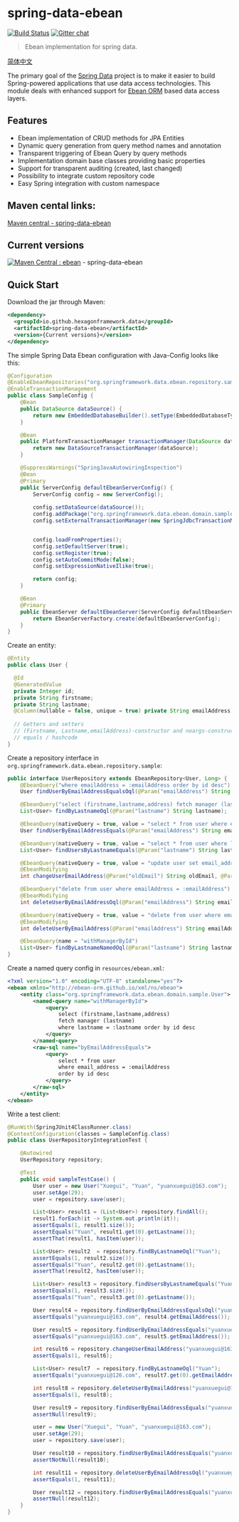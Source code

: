 # spring-data-ebean
[![Build Status](https://travis-ci.org/hexagonframework/spring-data-ebean.svg?branch=master)](https://travis-ci.org/hexagonframework/spring-data-ebean) [![Gitter chat](https://badges.gitter.im/hexagonframework/spring-data-ebean/gitter.png)](https://gitter.im/hexagonframework/spring-data-ebean)
> Ebean implementation for spring data.

[简体中文](README_zh.md)

The primary goal of the [Spring Data](http://projects.spring.io/spring-data) project is to make it easier to build Spring-powered applications that use data access technologies. This module deals with enhanced support for [Ebean ORM](https://ebean-orm.github.io) based data access layers.

## Features ##

* Ebean implementation of CRUD methods for JPA Entities
* Dynamic query generation from query method names and annotation
* Transparent triggering of Ebean Query by query methods
* Implementation domain base classes providing basic properties
* Support for transparent auditing (created, last changed)
* Possibility to integrate custom repository code
* Easy Spring integration with custom namespace

## Maven cental links:

[Maven central - spring-data-ebean](http://search.maven.org/#search%7Cga%7C1%7Cg%3A%22io.github.hexagonframework.data%22%20AND%20a%3A%22spring-data-ebean%22 "maven central spring-data-ebean")

## Current versions

[![Maven Central : ebean](https://maven-badges.herokuapp.com/maven-central/io.github.hexagonframework.data/spring-data-ebean/badge.svg)](https://maven-badges.herokuapp.com/maven-central/io.github.hexagonframework.data/spring-data-ebean) - spring-data-ebean

## Quick Start ##

Download the jar through Maven:

```xml
<dependency>
  <groupId>io.github.hexagonframework.data</groupId>
  <artifactId>spring-data-ebean</artifactId>
  <version>{Current versions}</version>
</dependency>
```

The simple Spring Data Ebean configuration with Java-Config looks like this: 
```java
@Configuration
@EnableEbeanRepositories("org.springframework.data.ebean.repository.sample")
@EnableTransactionManagement
public class SampleConfig {
    @Bean
    public DataSource dataSource() {
        return new EmbeddedDatabaseBuilder().setType(EmbeddedDatabaseType.H2).build();
    }

    @Bean
    public PlatformTransactionManager transactionManager(DataSource dataSource) {
        return new DataSourceTransactionManager(dataSource);
    }

    @SuppressWarnings("SpringJavaAutowiringInspection")
    @Bean
    @Primary
    public ServerConfig defaultEbeanServerConfig() {
        ServerConfig config = new ServerConfig();
        
        config.setDataSource(dataSource());
        config.addPackage("org.springframework.data.ebean.domain.sample");
        config.setExternalTransactionManager(new SpringJdbcTransactionManager());


        config.loadFromProperties();
        config.setDefaultServer(true);
        config.setRegister(true);
        config.setAutoCommitMode(false);
        config.setExpressionNativeIlike(true);

        return config;
    }

    @Bean
    @Primary
    public EbeanServer defaultEbeanServer(ServerConfig defaultEbeanServerConfig) {
        return EbeanServerFactory.create(defaultEbeanServerConfig);
    }
}
```

Create an entity:

```java
@Entity
public class User {

  @Id
  @GeneratedValue
  private Integer id;
  private String firstname;
  private String lastname;
  @Column(nullable = false, unique = true) private String emailAddress;
       
  // Getters and setters
  // (Firstname, Lastname,emailAddress)-constructor and noargs-constructor
  // equals / hashcode
}
```

Create a repository interface in `org.springframework.data.ebean.repository.sample`:

```java
public interface UserRepository extends EbeanRepository<User, Long> {
    @EbeanQuery("where emailAddress = :emailAddress order by id desc")
    User findUserByEmailAddressEqualsOql(@Param("emailAddress") String emailAddress);

    @EbeanQuery("select (firstname,lastname,address) fetch manager (lastname) where lastname = :lastname order by id desc")
    List<User> findByLastnameOql(@Param("lastname") String lastname);

    @EbeanQuery(nativeQuery = true, value = "select * from user where email_address = :emailAddress order by id desc")
    User findUserByEmailAddressEquals(@Param("emailAddress") String emailAddress);

    @EbeanQuery(nativeQuery = true, value = "select * from user where lastname = :lastname order by id desc")
    List<User> findUsersByLastnameEquals(@Param("lastname") String lastname);

    @EbeanQuery(nativeQuery = true, value = "update user set email_address = :newEmail where email_address = :oldEmail")
    @EbeanModifying
    int changeUserEmailAddress(@Param("oldEmail") String oldEmail, @Param("newEmail") String newEmail);

    @EbeanQuery("delete from user where emailAddress = :emailAddress")
    @EbeanModifying
    int deleteUserByEmailAddressOql(@Param("emailAddress") String emailAddress);

    @EbeanQuery(nativeQuery = true, value = "delete from user where email_address = :emailAddress")
    @EbeanModifying
    int deleteUserByEmailAddress(@Param("emailAddress") String emailAddress);

    @EbeanQuery(name = "withManagerById")
    List<User> findByLastnameNamedOql(@Param("lastname") String lastname);
}
```

Create a named query config in `resources/ebean.xml`:

```xml
<?xml version="1.0" encoding="UTF-8" standalone="yes"?>
<ebean xmlns="http://ebean-orm.github.io/xml/ns/ebean">
    <entity class="org.springframework.data.ebean.domain.sample.User">
        <named-query name="withManagerById">
            <query>
                select (firstname,lastname,address)
                fetch manager (lastname)
                where lastname = :lastname order by id desc
            </query>
        </named-query>
        <raw-sql name="byEmailAddressEquals">
            <query>
                select * from user
                where email_address = :emailAddress
                order by id desc
            </query>
        </raw-sql>
    </entity>
</ebean>
```

Write a test client:

```java
@RunWith(SpringJUnit4ClassRunner.class)
@ContextConfiguration(classes = SampleConfig.class)
public class UserRepositoryIntegrationTest {

    @Autowired
    UserRepository repository;

    @Test
    public void sampleTestCase() {
        User user = new User("Xuegui", "Yuan", "yuanxuegui@163.com");
        user.setAge(29);
        user = repository.save(user);

        List<User> result1 = (List<User>) repository.findAll();
        result1.forEach(it -> System.out.println(it));
        assertEquals(1, result1.size());
        assertEquals("Yuan", result1.get(0).getLastname());
        assertThat(result1, hasItem(user));

        List<User> result2  = repository.findByLastnameOql("Yuan");
        assertEquals(1, result2.size());
        assertEquals("Yuan", result2.get(0).getLastname());
        assertThat(result2, hasItem(user));

        List<User> result3 = repository.findUsersByLastnameEquals("Yuan");
        assertEquals(1, result3.size());
        assertEquals("Yuan", result3.get(0).getLastname());

        User result4 = repository.findUserByEmailAddressEqualsOql("yuanxuegui@163.com");
        assertEquals("yuanxuegui@163.com", result4.getEmailAddress());

        User result5 = repository.findUserByEmailAddressEquals("yuanxuegui@163.com");
        assertEquals("yuanxuegui@163.com", result5.getEmailAddress());

        int result6 = repository.changeUserEmailAddress("yuanxuegui@163.com", "yuanxuegui@126.com");
        assertEquals(1, result6);

        List<User> result7  = repository.findByLastnameOql("Yuan");
        assertEquals("yuanxuegui@126.com", result7.get(0).getEmailAddress());

        int result8 = repository.deleteUserByEmailAddress("yuanxuegui@126.com");
        assertEquals(1, result8);

        User result9 = repository.findUserByEmailAddressEquals("yuanxuegui@126.com");
        assertNull(result9);

        user = new User("Xuegui", "Yuan", "yuanxuegui@163.com");
        user.setAge(29);
        user = repository.save(user);

        User result10 = repository.findUserByEmailAddressEquals("yuanxuegui@163.com");
        assertNotNull(result10);

        int result11 = repository.deleteUserByEmailAddressOql("yuanxuegui@163.com");
        assertEquals(1, result11);

        User result12 = repository.findUserByEmailAddressEquals("yuanxuegui@163.com");
        assertNull(result12);
    }
}
```
